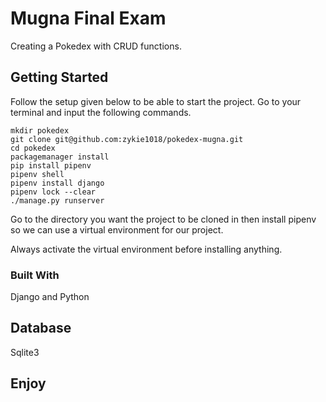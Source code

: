 # Mugna Final Exam

Creating a Pokedex with CRUD functions.

## Getting Started
Follow the setup given below to be able to start the project. Go to your terminal and input the following commands.

```shell
mkdir pokedex
git clone git@github.com:zykie1018/pokedex-mugna.git
cd pokedex
packagemanager install
pip install pipenv
pipenv shell
pipenv install django
pipenv lock --clear
./manage.py runserver
```

Go to the directory you want the project to be cloned in then install pipenv so we can use a virtual environment for our project.

Always activate the virtual environment before installing anything.

### Built With

Django and Python

## Database

Sqlite3

## Enjoy
